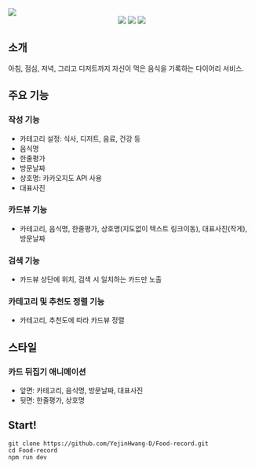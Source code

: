 <img src="https://capsule-render.vercel.app/api?type=waving&color=auto&height=200&section=header&text=Food-Record&fontSize=50" />
	<div align="center">
	<img src="https://img.shields.io/badge/React-61DAFB?style=flat&logo=React&logoColor=white" />
	<img src="https://img.shields.io/badge/HTML5-E34F26?style=flat&logo=HTML5&logoColor=white" />
	<img src="https://img.shields.io/badge/CSS3-1572B6?style=flat&logo=CSS3&logoColor=white" />
</div>

## 소개

아침, 점심, 저녁, 그리고 디저트까지 자신이 먹은 음식을 기록하는 다이어리 서비스.

## 주요 기능

### 작성 기능

- 카테고리 설정: 식사, 디저트, 음료, 건강 등
- 음식명
- 한줄평가
- 방문날짜
- 상호명: 카카오지도 API 사용
- 대표사진

### 카드뷰 기능

- 카테고리, 음식명, 한줄평가, 상호명(지도없이 텍스트 링크이동), 대표사진(작게), 방문날짜

### 검색 기능

- 카드뷰 상단에 위치, 검색 시 일치하는 카드만 노출

### 카테고리 및 추천도 정렬 기능

- 카테고리, 추천도에 따라 카드뷰 정렬

## 스타일

### 카드 뒤집기 애니메이션

- 앞면: 카테고리, 음식명, 방문날짜, 대표사진
- 뒷면: 한줄평가, 상호명

## Start!

```shell
git clone https://github.com/YejinHwang-D/Food-record.git
cd Food-record
npm run dev
```
